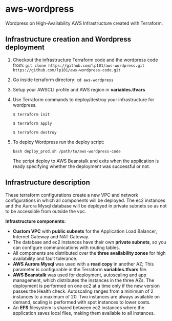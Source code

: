 # aws-wordpress
Wordpress on High-Availability AWS Infrastructure created with Terraform.

## Infrastructure creation and Wordpress deployment
1. Checkout the infrastructure Terraform code and the wordpress code from:
    `git clone https://github.com/lp101/aws-wordpress.git`
    `https://github.com/lp101/aws-wordpress-code.git`
2. Go inside terraform directory:
    `cd aws-wordpress`
3. Setup your AWSCLI profile and AWS region in **variables.tfvars**
4. Use Terraform commands to deploy/destroy your infrastructure for wordpress.

    `$ terraform init`

    `$ terraform apply`

    `$ terraform destroy`
5. To deploy Wordpress run the deploy script:
    
    `bash deploy_prod.sh /path/to/aws-wordpress-code`
    
    The script deploy to AWS Beanstalk and exits when the application is ready specifying whether the deployment was successful or not.


## Infrastructure description
These terraform configurations create a new VPC and network configurations in which all components will be deployed.
The ec2 instances and the Aurora Mysql database will be deployed in private subnets so as not to be accessible from outside the vpc.

**Infrastructure components:**
- **Custom VPC** with **public subnets** for the Application Load Balancer, Internet Gateway and NAT Gateway.
- The database and ec2 instances have their own **private subnets**, so you can configure communications with routing tables.
- All components are distributed over the **three availability zones** for high availability and fault tolerance.
- **AWS Aurora Mysql** was used with a **read copy** in another AZ; This parameter is configurable in the Terraform **variables.tfvars** file.
- **AWS Beanstalk** was used for deployment, autoscaling and app management, which distributes the instances in the three AZs. The deployment is performed on one ec2 at a time only if the new version passes the Health check. 
Autoscaling ranges from a minimum of 2 instances to a maximum of 20. Two instances are always available on demand, scaling is performed with spot instances to lower costs.
- An **EFS** filesystem is shared between ec2 instances where the application saves local files, making them available to all instances.

